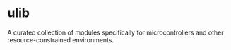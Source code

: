 # ulib
A curated collection of modules specifically for microcontrollers and other resource-constrained environments.
